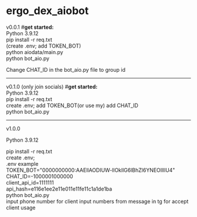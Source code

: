 # ergo_dex_aiobot
v0.0.1
#**get started:**<br />
Python 3.9.12<br />
   pip install -r req.txt <br />
  (create .env; add TOKEN_BOT) <br />
  python aiodata/main.py <br />
  python bot_aio.py <br />
  
Change CHAT_ID in the bot_aio.py file to group id
____
v0.1.0 (only join socials)
#**get started:**<br />
Python 3.9.12<br />
  pip install -r req.txt <br />
  create .env; add TOKEN_BOT(or use my) add CHAT_ID <br />
  python bot_aio.py <br />
  
____
v1.0.0

Python 3.9.12<br />

  pip install -r req.txt <br />
  create .env;  <br />
  .env example  <br />
  TOKEN_BOT="0000000000:AAEllAODIUW-llOkllG6lBhZl6YNEOllllU4" <br />
   CHAT_ID=-1000001000000 <br />
   client_api_id=1111111 <br />
   api_hash=e116e1ee2e11e011e11fe11c1a1de1ba <br />
  python bot_aio.py <br />
  input phone number for client
  input numbers from message in tg for accept client usage
